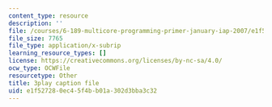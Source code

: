 ```yaml
---
content_type: resource
description: ''
file: /courses/6-189-multicore-programming-primer-january-iap-2007/e1f527280ec45f4bb01a302d3bba3c32_0a1EYZLXQRM.vtt
file_size: 7765
file_type: application/x-subrip
learning_resource_types: []
license: https://creativecommons.org/licenses/by-nc-sa/4.0/
ocw_type: OCWFile
resourcetype: Other
title: 3play caption file
uid: e1f52728-0ec4-5f4b-b01a-302d3bba3c32
---
```

